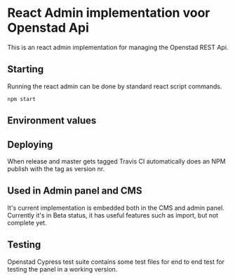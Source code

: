 # React Admin implementation voor Openstad Api  
This is an react admin implementation for managing the Openstad REST Api.

## Starting
Running the react admin can be done by standard react script commands.

```
npm start
```

## Environment values

## Deploying
When release and master gets tagged Travis CI automatically does an NPM publish with the tag as version nr.

## Used in Admin panel and CMS
It's current implementation is embedded both in the CMS and admin panel.
Currently it's in Beta status, it has useful features such as import, but not complete yet.

## Testing
Openstad Cypress test suite contains some test files for end to end test for testing the panel in a working version.
